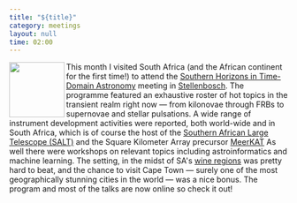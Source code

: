 ```yaml
---
title: "${title}"
category: meetings
layout: null
time: 02:00
---
```

<!-- converted from blosxom format post by dkg 22.1.2022 -->
  <!---- Begin .post ---->
<img src="http://iaus339.ast.uct.ac.za/wp-content/uploads/2017/01/cropped-cropped-cropped-cropped-iau_wb-e1485297180173.jpg" width="100" align="left"></a>
This month I visited South Africa (and the African continent for the first
time!) to attend the 
<a href="http://iaus339.ast.uct.ac.za">Southern Horizons in Time-Domain
Astronomy</a> meeting in 
<a href="https://en.wikivoyage.org/wiki/Stellenbosch">Stellenbosch</a>.
The programme featured an exhaustive roster of hot topics in the transient
realm right now &mdash; from kilonovae through FRBs to supernovae and stellar
pulsations.
A wide range of instrument development activities were reported, both 
world-wide and in South Africa, which is of course the host of the
<a href="https://www.salt.ac.za">Southern African Large Telescope (SALT)</a>
and the Square Kilometer Array precursor
<a href="http://www.ska.ac.za/gallery/meerkat">MeerKAT</a>
As well there were workshops on relevant topics including astroinformatics
and machine learning. 
The setting, in the midst of SA's 
<a href="http://www.wineroute.co.za">wine regions</a> was pretty hard to beat,
and the chance to visit Cape Town &mdash; surely one of the most geographically
stunning cities in the world &mdash; was a nice bonus.
The program and most of the talks are now online so check it out!
